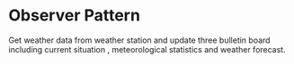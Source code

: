 # Observer Pattern

Get weather data from weather station and update three bulletin board including current situation , meteorological statistics and weather forecast.
